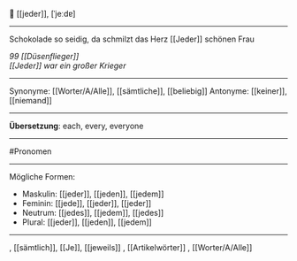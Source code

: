 👥 [[jeder]], [ˈjeːdɐ]

---
Schokolade so seidig, da schmilzt das Herz [[Jeder]] schönen Frau

*99 [[Düsenflieger]]*  
*[[Jeder]] war ein großer Krieger*  


---
Synonyme: [[Worter/A/Alle]], [[sämtliche]], [[beliebig]]
Antonyme: [[keiner]], [[niemand]]

---
**Übersetzung**:
each, every, everyone

---
#Pronomen

---
Mögliche Formen:
- Maskulin: [[jeder]], [[jeden]], [[jedem]]
- Feminin: [[jede]], [[jeder]], [[jeder]]
- Neutrum: [[jedes]], [[jedem]], [[jedes]]
- Plural: [[jeder]], [[jeden]], [[jedem]]

---

, [[sämtlich]], [[Je]], [[jeweils]]
, [[Artikelwörter]]
, [[Worter/A/Alle]]